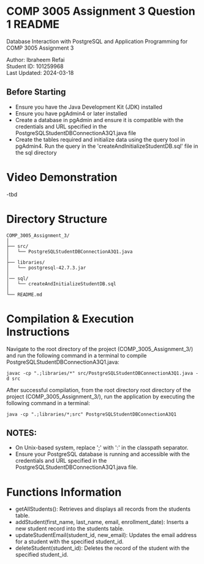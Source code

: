 # COMP 3005 Assignment 3 Question 1 README

Database Interaction with PostgreSQL and Application Programming for COMP 3005 Assignment 3

Author: Ibraheem Refai  
Student ID: 101259968  
Last Updated: 2024-03-18  

## Before Starting
- Ensure you have the Java Development Kit (JDK) installed
- Ensure you have pgAdmin4 or later installed
- Create a database in pgAdmin and ensure it is compatible with the credentials and URL specified in the PostgreSQLStudentDBConnectionA3Q1.java file
- Create the tables required and initialize data using the query tool in pgAdmin4. Run the query in the 'createAndInitializeStudentDB.sql' file in the sql directory

# Video Demonstration
-tbd

# Directory Structure 
```
COMP_3005_Assignment_3/
│
├── src/
│   └── PostgreSQLStudentDBConnectionA3Q1.java
│
├── libraries/
│   └── postgresql-42.7.3.jar
│
│── sql/
│   └── createAndInitializeStudentDB.sql
│
└── README.md
```

# Compilation & Execution Instructions

Navigate to the root directory of the project (COMP_3005_Assignment_3/) and run the following command in a terminal to compile PostgreSQLStudentDBConnectionA3Q1.java:

```
javac -cp ".;libraries/*" src/PostgreSQLStudentDBConnectionA3Q1.java -d src
```

After successful compilation, from the root directory root directory of the project (COMP_3005_Assignment_3/), run the application by executing the following command in a terminal: 

```
java -cp ".;libraries/*;src" PostgreSQLStudentDBConnectionA3Q1
```

## NOTES:   
- On Unix-based system, replace ';' with ':' in the classpath separator.  
- Ensure your PostgreSQL database is running and accessible with the credentials and URL specified in the PostgreSQLStudentDBConnectionA3Q1.java file.

# Functions Information
- getAllStudents(): Retrieves and displays all records from the students table.
- addStudent(first_name, last_name, email, enrollment_date): Inserts a new student record into the students table.
- updateStudentEmail(student_id, new_email): Updates the email address for a student with the specified student_id.
- deleteStudent(student_id): Deletes the record of the student with the specified student_id.

